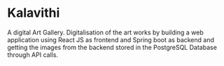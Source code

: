 # Kalavithi
A digital Art Gallery. Digitalisation of the art works by building a web application using React JS as frontend and Spring boot as  backend and getting the images from the backend stored in the PostgreSQL Database through API calls.
